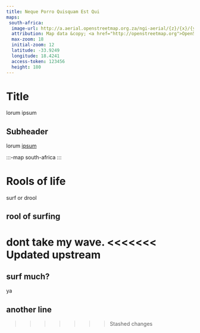 ```yaml
---
title: Neque Porro Quisquam Est Qui
maps:
 south-africa:
  image-url: http://a.aerial.openstreetmap.org.za/ngi-aerial/{z}/{x}/{y}.jpg
  attribution: Map data &copy; <a href="http://openstreetmap.org">OpenStreetMap</a> contributors, <a href="http://creativecommons.org/licenses/by-sa/2.0/">CC-BY-SA</a>, Imagery © <a href="http://mapbox.com">Mapbox</a>
  max-zoom: 18
  initial-zoom: 12
  latitude: -33.9249
  longitude: 18.4241
  access-token: 123456
  height: 180
---
```

# Title
lorum ipsum
## Subheader
lorum [ipsum](http://www.google.com)


:::-map
south-africa
:::

# Rools of life
surf or drool
## rool of surfing
dont take my wave.
<<<<<<< Updated upstream
=======
## surf much?
ya
## another line
>>>>>>> Stashed changes
